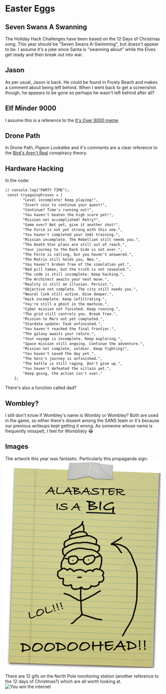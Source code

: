# Easter Eggs

## Seven Swans A Swanning
The Holiday Hack Challenges have been based on the 12 Days of Christmas song. This year should be
"Seven Swans A-Swimming", but doesn't appear to be. I assume it's a joke since Santa is "swanning
about" while the Elves get ready and then break out into war.

## Jason
As per usual, Jason is back. He could be found in Frosty Beach and makes a comment about being left
behind. When I went back to get a screenshot though, he appears to be gone so perhaps he wasn't left
behind after all?

## Elf Minder 9000
I assume this is a reference to the [It's Over 9000 meme](https://knowyourmeme.com/memes/its-over-9000)

## Drone Path
In Drone Path, Pigeon Lookalike and it's comments are a clear reference to the
[Bird's Aren't Real](https://knowyourmeme.com/memes/birds-arent-real) conspiracy theory.

## Hardware Hacking
In the code:
```
// console.log("PARTY TIME");
 const tryagainphrases = [
    	"Level incomplete! Keep playing!",
    	"Insert coin to continue your quest!",
    	"Continue? Time's running out!",
    	"You haven't beaten the high score yet!",
    	"Mission not accomplished! Retry?",
    	"Game over? Not yet, give it another shot!",
    	"The Force is not yet strong with this one.",
    	"You haven't completed your Jedi training.",
    	"Mission incomplete. The Rebellion still needs you.",
    	"The Death Star plans are still out of reach.",
    	"Your journey to the Dark Side is not over.",
    	"The Force is calling, but you haven't answered.",
    	"The Matrix still holds you, Neo.",
    	"You haven't broken free of the simulation yet.",
    	"Red pill taken, but the truth is not revealed.",
    	"The code is still incomplete. Keep hacking.",
    	"The Architect awaits your next move.",
    	"Reality is still an illusion. Persist.",
    	"Objective not complete. The city still needs you.",
    	"Neural link still active. Dive deeper.",
    	"Hack incomplete. Keep infiltrating.",
    	"You're still a ghost in the machine.",
    	"Cyber mission not finished. Keep running.",
    	"The grid still controls you. Break free.",
    	"Mission to Mars not yet completed.",
    	"Stardate update: Task unfinished.",
    	"You haven't reached the final frontier.",
    	"The galaxy awaits your return.",
    	"Your voyage is incomplete. Keep exploring.",
    	"Space mission still ongoing. Continue the adventure.",
    	"Mission not complete, soldier. Keep fighting!",
    	"You haven't saved the day yet.",
    	"The hero's journey is unfinished.",
    	"The battle is still raging. Don't give up.",
    	"You haven't defeated the villain yet.",
    	"Keep going, the action isn't over."
  	];
```
There's also a function called dad?

## Wombley?

I still don't know if Wombley's name is Wombly or Wombley? Both are used in the game, so either there's
dissent among the SANS team or it's because our previous writeups kept getting it wrong. As someone whose
name is frequently misspelt, I feel for Wombl(e)y 😂

## Images

The artwork this year was fantastic. Particularly this propaganda sign:
![Alabaster is a dootie](./img/propaganda.png)

There are 12 gifs on the North Pole monitoring station (another reference to the 12 days of Christmas?)
which are all worth looking at.
![You win the internet](https://2024.holidayhackchallenge.com/images/feed/10.gif)